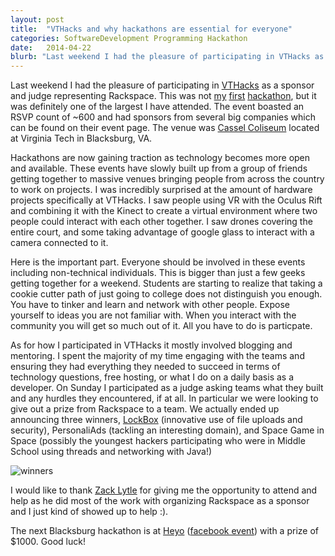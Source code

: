 ```yaml
---
layout: post
title:  "VTHacks and why hackathons are essential for everyone"
categories: SoftwareDevelopment Programming Hackathon
date:   2014-04-22
blurb: "Last weekend I had the pleasure of participating in VTHacks as a sponsor and judge representing Rackspace. This was not my first hackathon, but it was definitely one of the largest I have attended."
---
```


[sweekendtampa]: http://www.centralfloridafuture.com/mobile/students-startup-winning-business-1.2605980
[sweekendblacksburg]: http://blogs.technet.com/b/bizspark_group_blog/archive/2012/09/19/highlights-from-startupweekend-blacksburg.aspx
[geekend]: https://www.facebook.com/media/set/?set=a.10150347775910404.349700.500210403&type=1&l=5fcdd086bf
[vthacks]: http://vthacks.com/
[cassel]: http://en.wikipedia.org/wiki/Cassell_Coliseum
[heyo]: https://heyo.com/hackathon
[heyo_event]: https://www.facebook.com/events/234179516771748/?ref=22
[swblacksburg_2014]: http://blacksburg.startupweekend.org/
[winners]: http://b7cc86bc05773bcecd41-4057535a55b255b6cbfb486a61b5692d.r49.cf1.rackcdn.com/rackspace_winners.png
[zack]: https://twitter.com/zacklytle
[lockbox]: https://twitter.com/lockboxcloud

Last weekend I had the pleasure of participating in [VTHacks][vthacks] as a sponsor and judge representing Rackspace. This was not <span class="underline">[my][geekend]</span> <span class="underline">[first][sweekendtampa]</span> <span class="underline">[hackathon][sweekendblacksburg]</span>, but it was definitely one of the largest I have attended. The event boasted an RSVP count of ~600 and had sponsors from several big companies which can be found on their event page. The venue was [Cassel Coliseum][cassel] located at Virginia Tech in Blacksburg, VA.

Hackathons are now gaining traction as technology becomes more open and available. These events have slowly built up from a group of friends getting together to massive venues bringing people from across the country to work on projects. I was incredibly surprised at the amount of hardware projects specifically at VTHacks. I saw people using VR with the Oculus Rift and combining it with the Kinect to create a virtual environment where two people could interact with each other together. I saw drones covering the entire court, and some taking advantage of google glass to interact with a camera connected to it.

Here is the important part. Everyone should be involved in these events including non-technical individuals. This is bigger than just a few geeks getting together for a weekend. Students are starting to realize that taking a cookie cutter path of just going to college does not distinguish you enough. You have to tinker and learn and network with other people. Expose yourself to ideas you are not familiar with. When you interact with the community you will get so much out of it. All you have to do is particpate.

As for how I participated in VTHacks it mostly involved blogging and mentoring. I spent the majority of my time engaging with the teams and ensuring they had everything they needed to succeed in terms of technology questions, free hosting, or what I do on a daily basis as a developer. On Sunday I participated as a judge asking teams what they built and any hurdles they encountered, if at all. In particular we were looking to give out a prize from Rackspace to a team. We actually ended up announcing three winners, [LockBox][lockbox] (innovative use of file uploads and security), PersonaliAds (tackling an interesting domain), and Space Game in Space (possibly the youngest hackers participating who were in Middle School using threads and networking with Java!)

![winners][winners]

I would like to thank [Zack Lytle][zack] for giving me the opportunity to attend and help as he did most of the work with organizing Rackspace as a sponsor and I just kind of showed up to help :).

The next Blacksburg hackathon is at [Heyo][heyo] ([facebook event][heyo_event]) with a prize of $1000. Good luck!